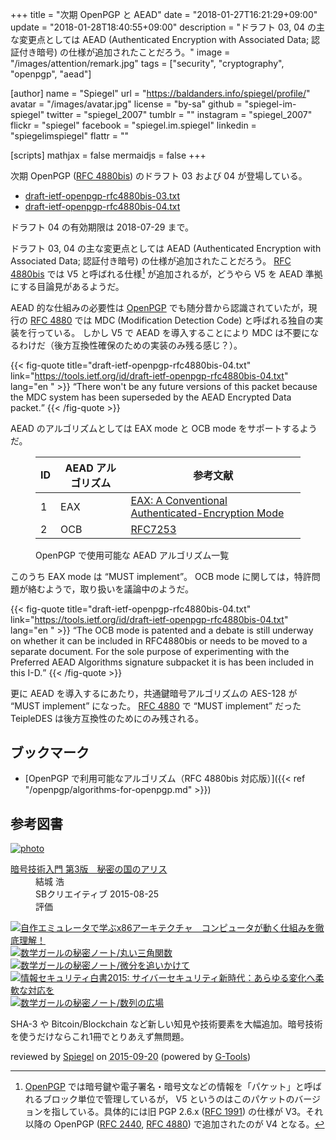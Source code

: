 +++
title = "次期 OpenPGP と AEAD"
date =  "2018-01-27T16:21:29+09:00"
update =  "2018-01-28T18:40:55+09:00"
description = "ドラフト 03, 04 の主な変更点としては AEAD (Authenticated Encryption with Associated Data; 認証付き暗号) の仕様が追加されたことだろう。"
image = "/images/attention/remark.jpg"
tags = ["security", "cryptography", "openpgp", "aead"]

[author]
  name      = "Spiegel"
  url       = "https://baldanders.info/spiegel/profile/"
  avatar    = "/images/avatar.jpg"
  license   = "by-sa"
  github    = "spiegel-im-spiegel"
  twitter   = "spiegel_2007"
  tumblr    = ""
  instagram = "spiegel_2007"
  flickr    = "spiegel"
  facebook  = "spiegel.im.spiegel"
  linkedin  = "spiegelimspiegel"
  flattr    = ""

[scripts]
  mathjax = false
  mermaidjs = false
+++

次期 OpenPGP ([RFC 4880bis]) のドラフト 03 および 04 が登場している。

- [draft-ietf-openpgp-rfc4880bis-03.txt](https://tools.ietf.org/id/draft-ietf-openpgp-rfc4880bis-03.txt)
- [draft-ietf-openpgp-rfc4880bis-04.txt](https://tools.ietf.org/id/draft-ietf-openpgp-rfc4880bis-04.txt)

ドラフト 04 の有効期限は 2018-07-29 まで。

ドラフト 03, 04 の主な変更点としては AEAD (Authenticated Encryption with Associated Data; 認証付き暗号) の仕様が追加されたことだろう。
[RFC 4880bis] では V5 と呼ばれる仕様[^pct1] が追加されるが，どうやら V5 を AEAD 準拠にする目論見があるようだ。

[^pct1]: [OpenPGP] では暗号鍵や電子署名・暗号文などの情報を「パケット」と呼ばれるブロック単位で管理しているが， V5 というのはこのパケットのバージョンを指している。具体的には旧 PGP 2.6.x ([RFC 1991]) の仕様が V3。それ以降の OpenPGP ([RFC 2440], [RFC 4880]) で追加されたのが V4 となる。

AEAD 的な仕組みの必要性は [OpenPGP] でも随分昔から認識されていたが，現行の [RFC 4880] では MDC (Modification Detection Code) と呼ばれる独自の実装を行っている。
しかし V5 で AEAD を導入することにより MDC は不要になるわけだ（後方互換性確保のための実装のみ残る感じ？）。

{{< fig-quote title="draft-ietf-openpgp-rfc4880bis-04.txt" link="https://tools.ietf.org/id/draft-ietf-openpgp-rfc4880bis-04.txt" lang="en   " >}}
<q>There won't be any future versions of this packet because the MDC system has been superseded by the AEAD Encrypted Data packet.</q>
{{< /fig-quote >}}

AEAD のアルゴリズムとしては EAX mode と OCB mode をサポートするようだ。

<figure>
<table>
<thead>
<tr><th>ID</th><th>AEAD アルゴリズム</th><th>参考文献</th></tr>
</thead>
<tbody>
<tr>
<td class='right'>1</td>
<td class="nowrap">EAX</td>
<td><a href="https://eprint.iacr.org/2003/069">EAX: A Conventional Authenticated-Encryption Mode</a></td>
</tr><tr>
<td class='right'>2</td>
<td class="nowrap">OCB</td>
<td><a href="https://tools.ietf.org/html/rfc7253">RFC7253</a></td>
</tr>
</tbody>
</table>
<figcaption>OpenPGP で使用可能な AEAD アルゴリズム一覧</figcaption>
</figure>

このうち EAX mode は “MUST implement”。
OCB mode に関しては，特許問題が絡むようで，取り扱いを議論中のようだ。

{{< fig-quote title="draft-ietf-openpgp-rfc4880bis-04.txt" link="https://tools.ietf.org/id/draft-ietf-openpgp-rfc4880bis-04.txt" lang="en   " >}}
<q>The OCB mode is patented and a debate is still underway on whether it can be included in RFC4880bis or needs to be moved to a separate document.  For the sole purpose of experimenting with the Preferred AEAD Algorithms signature subpacket it is has been included in this I-D.</q>
{{< /fig-quote >}}

更に AEAD を導入するにあたり，共通鍵暗号アルゴリズムの AES-128 が “MUST implement” になった。
[RFC 4880] で “MUST implement” だった TeipleDES は後方互換性のためにのみ残される。

[OpenPGP]: http://openpgp.org/
[RFC 1991]: http://tools.ietf.org/html/rfc1991 "RFC 1991 - OpenPGP Message Format"
[RFC 2440]: https://tools.ietf.org/html/rfc2440 "RFC 2440 - OpenPGP Message Format"
[RFC 4880]: http://tools.ietf.org/html/rfc4880 "RFC 4880 - OpenPGP Message Format"
[RFC 4880bis]: https://datatracker.ietf.org/doc/draft-ietf-openpgp-rfc4880bis/ "draft-ietf-openpgp-rfc4880bis - OpenPGP Message Format"

## ブックマーク

- [OpenPGP で利用可能なアルゴリズム（RFC 4880bis 対応版）]({{< ref "/openpgp/algorithms-for-openpgp.md" >}})

## 参考図書

<div class="hreview" ><a class="item url" href="https://www.amazon.co.jp/exec/obidos/ASIN/B015643CPE/baldandersinf-22/"><img src="https://images-fe.ssl-images-amazon.com/images/I/51t6yHHVwEL._SL160_.jpg" alt="photo" class="photo"  /></a><dl ><dt class="fn"><a class="item url" href="https://www.amazon.co.jp/exec/obidos/ASIN/B015643CPE/baldandersinf-22/">暗号技術入門 第3版　秘密の国のアリス</a></dt><dd>結城 浩 </dd><dd>SBクリエイティブ 2015-08-25</dd><dd>評価<abbr class="rating" title="5"><img src="https://images-fe.ssl-images-amazon.com/images/G/01/detail/stars-5-0.gif" alt="" /></abbr> </dd></dl><p class="similar"><a href="https://www.amazon.co.jp/exec/obidos/ASIN/B0148FQNVC/baldandersinf-22/" target="_top"><img src="https://images-fe.ssl-images-amazon.com/images/P/B0148FQNVC.09._SCTHUMBZZZ_.jpg"  alt="自作エミュレータで学ぶx86アーキテクチャ　コンピュータが動く仕組みを徹底理解！"  /></a> <a href="https://www.amazon.co.jp/exec/obidos/ASIN/B00W6NCLJM/baldandersinf-22/" target="_top"><img src="https://images-fe.ssl-images-amazon.com/images/P/B00W6NCLJM.09._SCTHUMBZZZ_.jpg"  alt="数学ガールの秘密ノート/丸い三角関数"  /></a> <a href="https://www.amazon.co.jp/exec/obidos/ASIN/B00Y9EYOIW/baldandersinf-22/" target="_top"><img src="https://images-fe.ssl-images-amazon.com/images/P/B00Y9EYOIW.09._SCTHUMBZZZ_.jpg"  alt="数学ガールの秘密ノート/微分を追いかけて"  /></a> <a href="https://www.amazon.co.jp/exec/obidos/ASIN/B012BYBTZC/baldandersinf-22/" target="_top"><img src="https://images-fe.ssl-images-amazon.com/images/P/B012BYBTZC.09._SCTHUMBZZZ_.jpg"  alt="情報セキュリティ白書2015: サイバーセキュリティ新時代：あらゆる変化へ柔軟な対応を"  /></a> <a href="https://www.amazon.co.jp/exec/obidos/ASIN/B00W6NCLL0/baldandersinf-22/" target="_top"><img src="https://images-fe.ssl-images-amazon.com/images/P/B00W6NCLL0.09._SCTHUMBZZZ_.jpg"  alt="数学ガールの秘密ノート/数列の広場"  /></a> </p>
<p class="description">SHA-3 や Bitcoin/Blockchain など新しい知見や技術要素を大幅追加。暗号技術を使うだけならこれ1冊でとりあえず無問題。</p>
<p class="gtools" >reviewed by <a href='#maker' class='reviewer'>Spiegel</a> on <abbr class="dtreviewed" title="2015-09-20">2015-09-20</abbr> (powered by <a href="http://www.goodpic.com/mt/aws/index.html" >G-Tools</a>)</p>
</div>
